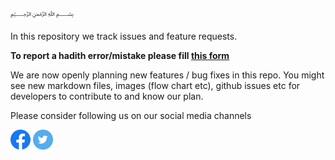 ﷽

In this repository we track issues and feature requests.

**To report a hadith error/mistake please fill [this form](https://docs.google.com/forms/d/e/1FAIpQLScCRtf_rpw0aL4gsEfsJCS95Mafhpj-n-I1twx6bxL5TgYJtA/viewform)**

We are now openly planning new features / bug fixes in this repo. You might see new markdown files, images (flow chart etc), github issues etc for developers to contribute to and know our plan.

Please consider following us on our social media channels

 <a href="https://facebook.com/amraynofficial"><img src="https://raw.githubusercontent.com/amrayn/.github/main/assets/Facebook.png" width="32px"></a> <a href="https://twitter.com/amraynofficial"><img src="https://raw.githubusercontent.com/amrayn/.github/main/assets/Twitter.png" width="32px"></a>

